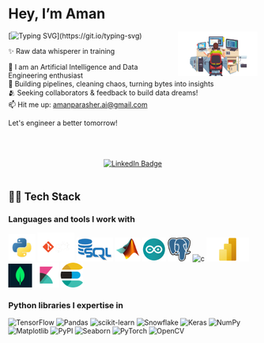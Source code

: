 <h1> Hey, I’m Aman </h1>

<img src="./images/vector.png" width="32%" alt="vector" align="right"> 

[![Typing SVG](https://readme-typing-svg.herokuapp.com?font=Montserrat&color=blue&vCenter=true&lines=Data+Engineer+👩‍🔬;Coder+💻;)](https://git.io/typing-svg)

<div align = "left">
✨ Raw data whisperer in training 
  
  👀 I am an Artificial Intelligence and Data Engineering enthusiast<br>
  🤖 Building pipelines, cleaning chaos, turning bytes into insights<br>
  🫂 Seeking collaborators & feedback to build data dreams!<br> 
  📫 Hit me up: amanparasher.ai@gmail.com <br> 
  
Let's engineer a better tomorrow!
 
  </div>
<br>
<br>
<br>
<div id="badges" align = "center">

  <a href="https://www.linkedin.com/in/aman-parasher/">
    <img src="https://img.shields.io/badge/LinkedIn-0072b1?style=for-the-badge&logo=linkedin&logoColor=white" alt="LinkedIn Badge"/>
  </a>

</div>

<br>

## 👩‍💻 Tech Stack
### Languages and tools I work with
<div>
<img height="55" alt="python" src="https://raw.githubusercontent.com/github/explore/80688e429a7d4ef2fca1e82350fe8e3517d3494d/topics/python/python.png">
<img width="75" alt="git" src="./images/git-removebg-preview.png">
<img height="48" alt="sql" src="./images/sql2-compressed-1-removebg-preview.png">
<img height="48" alt="matlab" src="./images/Matlab1-removebg-preview-removebg-preview.png">
<img height="48" alt="arduino" src="https://raw.githubusercontent.com/github/explore/80688e429a7d4ef2fca1e82350fe8e3517d3494d/topics/arduino/arduino.png"> 
<img height="48" alt="PostgreSQL" src="./images/Postgresql.png">
<img height="50" alt="c" src="https://fekir.info/img/c-logo.png"> 
<img height="48" alt="PowerBI" src="./images/powerBI.png">
<img height="48" alt="mongoDB" src="./images/mongodb.jpg">
<img height="50" alt="Kibana" src="./images/kibana.png">
<img height="50" alt="Elasticsearch" src="./images/elasticsearch.png">

</div>

### Python libraries I expertise in
![TensorFlow](https://img.shields.io/badge/TensorFlow-%23FF6F00.svg?style=for-the-badge&logo=TensorFlow&logoColor=white)
![Pandas](https://img.shields.io/badge/pandas-%23150458.svg?style=for-the-badge&logo=pandas&logoColor=white)
![scikit-learn](https://img.shields.io/badge/scikit--learn-%23F7931E.svg?style=for-the-badge&logo=scikit-learn&logoColor=white)
![Snowflake](https://img.shields.io/badge/snowflake-blue.svg?style=for-the-badge&logo=snowflake&logoColor=white)
![Keras](https://img.shields.io/badge/Keras-%23D00000.svg?style=for-the-badge&logo=Keras&logoColor=white)
![NumPy](https://img.shields.io/badge/numpy-%23013243.svg?style=for-the-badge&logo=numpy&logoColor=white)
![Matplotlib](https://img.shields.io/badge/matplotlib-orange.svg?style=for-the-badge&logo=matplotlib&logoColor=white)
![PyPI](https://img.shields.io/badge/PyPI-purple.svg?style=for-the-badge&logo=PyPI&logoColor=white)
![Seaborn](https://img.shields.io/badge/Seaborn-red.svg?style=for-the-badge&logo=Seaborn&logoColor=white)
![PyTorch](https://img.shields.io/badge/PyTorch-darkpink.svg?style=for-the-badge&logo=PyTorch&logoColor=white)
![OpenCV](https://img.shields.io/badge/OpenCV-coral.svg?style=for-the-badge&logo=OpenCV&logoColor=white)






<!---
amanparasher/amanparasher is a ✨ special ✨ repository because its `README.md` (this file) appears on your GitHub profile.
You can click the Preview link to take a look at your changes.
--->
